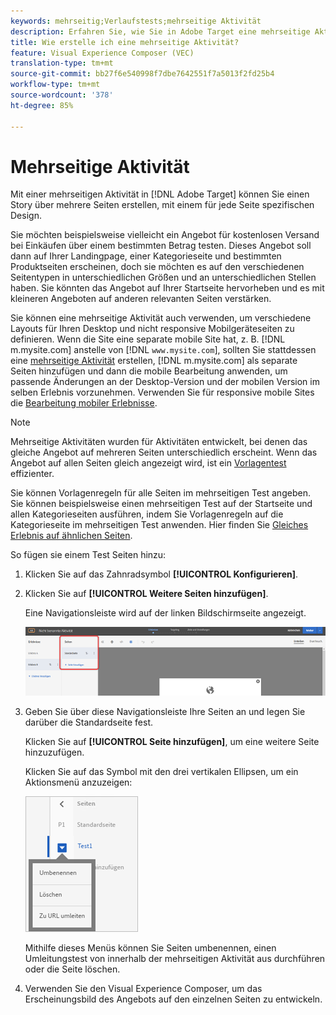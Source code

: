 ```yaml
---
keywords: mehrseitig;Verlaufstests;mehrseitige Aktivität
description: Erfahren Sie, wie Sie in Adobe Target eine mehrseitige Aktivität erstellen, um eine Story über mehrere Seiten zu erstellen, wobei ein für jede Seite spezifisches Design verwendet wird.
title: Wie erstelle ich eine mehrseitige Aktivität?
feature: Visual Experience Composer (VEC)
translation-type: tm+mt
source-git-commit: bb27f6e540998f7dbe7642551f7a5013f2fd25b4
workflow-type: tm+mt
source-wordcount: '378'
ht-degree: 85%

---
```



# Mehrseitige Aktivität

Mit einer mehrseitigen Aktivität in [!DNL Adobe Target] können Sie einen Story über mehrere Seiten erstellen, mit einem für jede Seite spezifischen Design.

Sie möchten beispielsweise vielleicht ein Angebot für kostenlosen Versand bei Einkäufen über einem bestimmten Betrag testen. Dieses Angebot soll dann auf Ihrer Landingpage, einer Kategorieseite und bestimmten Produktseiten erscheinen, doch sie möchten es auf den verschiedenen Seitentypen in unterschiedlichen Größen und an unterschiedlichen Stellen haben. Sie könnten das Angebot auf Ihrer Startseite hervorheben und es mit kleineren Angeboten auf anderen relevanten Seiten verstärken.

Sie können eine mehrseitige Aktivität auch verwenden, um verschiedene Layouts für Ihren Desktop und nicht responsive Mobilgeräteseiten zu definieren. Wenn die Site eine separate mobile Site hat, z. B. [!DNL m.mysite.com] anstelle von [!DNL `www.mysite.com`], sollten Sie stattdessen eine [mehrseitige Aktivität](/help/c-experiences/c-visual-experience-composer/multipage-activity.md#concept_277E096063E14813AC5D8EDFA1D2ED48) erstellen, [!DNL m.mysite.com] als separate Seiten hinzufügen und dann die mobile Bearbeitung anwenden, um passende Änderungen an der Desktop-Version und der mobilen Version im selben Erlebnis vorzunehmen. Verwenden Sie für responsive mobile Sites die [Bearbeitung mobiler Erlebnisse](/help/c-experiences/c-visual-experience-composer/mobile-viewports.md#concept_8E45527C4ABC41D59AA3553BEDC76FA5).

>[!NOTE]
>
>Mehrseitige Aktivitäten wurden für Aktivitäten entwickelt, bei denen das gleiche Angebot auf mehreren Seiten unterschiedlich erscheint. Wenn das Angebot auf allen Seiten gleich angezeigt wird, ist ein [Vorlagentest](/help/c-experiences/c-visual-experience-composer/temtest.md#task_2539D51A18044F82B0D9895636546781) effizienter.

Sie können Vorlagenregeln für alle Seiten im mehrseitigen Test angeben. Sie können beispielsweise einen mehrseitigen Test auf der Startseite und allen Kategorieseiten ausführen, indem Sie Vorlagenregeln auf die Kategorieseite im mehrseitigen Test anwenden. Hier finden Sie [Gleiches Erlebnis auf ähnlichen Seiten](/help/c-experiences/c-visual-experience-composer/temtest.md#task_2539D51A18044F82B0D9895636546781).

So fügen sie einem Test Seiten hinzu:

1. Klicken Sie auf das Zahnradsymbol **[!UICONTROL Konfigurieren]**.
1. Klicken Sie auf **[!UICONTROL Weitere Seiten hinzufügen]**.

   Eine Navigationsleiste wird auf der linken Bildschirmseite angezeigt.

   ![](assets/multipage_nav.png)

1. Geben Sie über diese Navigationsleiste Ihre Seiten an und legen Sie darüber die Standardseite fest.

   Klicken Sie auf **[!UICONTROL Seite hinzufügen]**, um eine weitere Seite hinzuzufügen.

   Klicken Sie auf das Symbol mit den drei vertikalen Ellipsen, um ein Aktionsmenü anzuzeigen:

   ![](assets/multipage_menu.png)

   Mithilfe dieses Menüs können Sie Seiten umbenennen, einen Umleitungstest von innerhalb der mehrseitigen Aktivität aus durchführen oder die Seite löschen.

1. Verwenden Sie den Visual Experience Composer, um das Erscheinungsbild des Angebots auf den einzelnen Seiten zu entwickeln.

